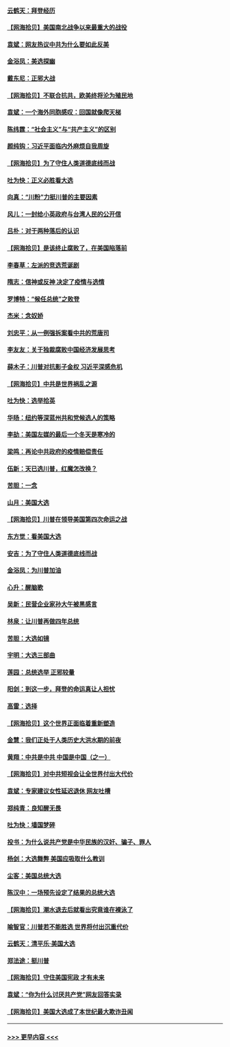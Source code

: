 #### [云鹤天：拜登经历](../pages/nsc993/n12567294.md?t=11230402) 
#### [【网海拾贝】美国南北战争以来最重大的战役](../pages/nsc993/n12567247.md?t=11230402) 
#### [袁斌：网友热议中共为什么要如此反美](../pages/nsc993/n12567162.md?t=11230402) 
#### [金浴凤：美选探幽](../pages/nsc993/n12567147.md?t=11230402) 
#### [戴东尼：正邪大战](../pages/nsc993/n12567033.md?t=11230402) 
#### [【网海拾贝】不联合抗共，欧美终将沦为殖民地](../pages/nsc993/n12565068.md?t=11230402) 
#### [袁斌：一个海外同胞感叹：回国就像爬天梯](../pages/nsc993/n12564986.md?t=11230402) 
#### [陈纬霆：“社会主义”与“共产主义”的区别](../pages/nsc993/n12562417.md?t=11230402) 
#### [颜纯钩：习近平面临内外麻烦自我周旋](../pages/nsc993/n12563356.md?t=11230402) 
#### [【网海拾贝】为了守住人类道德底线而战](../pages/nsc993/n12562542.md?t=11230402) 
#### [吐为快：正义必胜看大选](../pages/nsc993/n12561967.md?t=11230402) 
#### [向真：“川粉”力挺川普的主要因素](../pages/nsc993/n12560774.md?t=11230402) 
#### [风儿：一封给小英政府与台湾人民的公开信](../pages/nsc993/n12560581.md?t=11230402) 
#### [吕朴：对于两种落后的认识](../pages/nsc993/n12560492.md?t=11230402) 
#### [【网海拾贝】是该终止腐败了，在美国陷落前](../pages/nsc993/n12559936.md?t=11230402) 
#### [李春草：左派的竞选荒诞剧](../pages/nsc993/n12558380.md?t=11230402) 
#### [隋志：信神或反神 决定了疫情与选情](../pages/nsc993/n12558255.md?t=11230402) 
#### [罗博特：“候任总统”之败登](../pages/nsc993/n12558189.md?t=11230402) 
#### [杰米：念奴娇](../pages/nsc993/n12558174.md?t=11230402) 
#### [刘忠平：从一例强拆案看中共的荒唐司](../pages/nsc993/n12558036.md?t=11230402) 
#### [李友友：关于独裁腐败中国经济发展思考](../pages/nsc993/n12558004.md?t=11230402) 
#### [薛木子：川普对抗影子金权 习近平深感危机](../pages/nsc993/n12557342.md?t=11230402) 
#### [【网海拾贝】中共是世界祸乱之源](../pages/nsc993/n12555353.md?t=11230402) 
#### [吐为快：选举拾英](../pages/nsc993/n12555041.md?t=11230402) 
#### [华旸：纽约等深蓝州共和党候选人的策略](../pages/nsc993/n12554309.md?t=11230402) 
#### [李劼：美国左媒的最后一个冬天是寒冷的](../pages/nsc993/n12552947.md?t=11230402) 
#### [梁鸣：再论中共政府的疫情赔偿责任](../pages/nsc993/n12553012.md?t=11230402) 
#### [伍新：天已选川普，红魔怎改换？](../pages/nsc993/n12552970.md?t=11230402) 
#### [苦胆：一念](../pages/nsc993/n12552957.md?t=11230402) 
#### [山月：美国大选](../pages/nsc993/n12552446.md?t=11230402) 
#### [【网海拾贝】川普在领导美国第四次命运之战](../pages/nsc993/n12551973.md?t=11230402) 
#### [东方觉：看美国大选](../pages/nsc993/n12551647.md?t=11230402) 
#### [安吉：为了守住人类道德底线而战](../pages/nsc993/n12551111.md?t=11230402) 
#### [金浴凤：为川普加油](../pages/nsc993/n12551085.md?t=11230402) 
#### [心升：醒脑歌](../pages/nsc993/n12550984.md?t=11230402) 
#### [吴新：民营企业家孙大午被黑感言](../pages/nsc993/n12550656.md?t=11230402) 
#### [林泉：让川普再做四年总统](../pages/nsc993/n12550640.md?t=11230402) 
#### [苦胆：大选如镜](../pages/nsc993/n12550630.md?t=11230402) 
#### [宇明：大选三部曲](../pages/nsc993/n12550603.md?t=11230402) 
#### [莲园：总统选举 正邪较量](../pages/nsc993/n12550594.md?t=11230402) 
#### [阳剑：到这一步，拜登的命运真让人担忧](../pages/nsc993/n12549093.md?t=11230402) 
#### [高雷：选择](../pages/nsc993/n12549087.md?t=11230402) 
#### [【网海拾贝】这个世界正面临着重新塑造](../pages/nsc993/n12548326.md?t=11230402) 
#### [金慧：我们正处于人类历史大洪水期的前夜](../pages/nsc993/n12547914.md?t=11230402) 
#### [黄翔：中共是中共 中国是中国（之一）](../pages/nsc993/n12547576.md?t=11230402) 
#### [【网海拾贝】对中共短视会让全世界付出大代价](../pages/nsc993/n12546043.md?t=11230402) 
#### [袁斌：专家建议女性延迟退休 网友吐槽](../pages/nsc993/n12545424.md?t=11230402) 
#### [郑纯青：良知醒无畏](../pages/nsc993/n12545394.md?t=11230402) 
#### [吐为快：墙国梦碎](../pages/nsc993/n12545309.md?t=11230402) 
#### [投书：为什么说共产党是中华民族的汉奸、骗子、罪人](../pages/nsc993/n12545089.md?t=11230402) 
#### [杨剑：大选舞弊 美国应吸取什么教训](../pages/nsc993/n12543937.md?t=11230402) 
#### [尘客：美国总统大选](../pages/nsc993/n12543828.md?t=11230402) 
#### [陈汉中：一场预先设定了结果的总统大选](../pages/nsc993/n12543564.md?t=11230402) 
#### [【网海拾贝】潮水退去后就看出究竟谁在裸泳了](../pages/nsc993/n12543321.md?t=11230402) 
#### [喻智官：川普若不能胜选 世界将付出沉重代价](../pages/nsc993/n12541352.md?t=11230402) 
#### [云鹤天：清平乐‧美国大选](../pages/nsc993/n12540916.md?t=11230402) 
#### [郑法途：挺川普](../pages/nsc993/n12540898.md?t=11230402) 
#### [【网海拾贝】守住美国宪政 才有未来](../pages/nsc993/n12540423.md?t=11230402) 
#### [袁斌：“你为什么讨厌共产党”网友回答实录](../pages/nsc993/n12540208.md?t=11230402) 
#### [【网海拾贝】美国大选成了本世纪最大欺诈丑闻](../pages/nsc993/n12538029.md?t=11230402) 

----
#### [ >>> 更早内容 <<< ](../indexes/nsc993-earlier.md)
